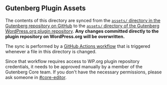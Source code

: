 ## Gutenberg Plugin Assets

The contents of this directory are synced from the [`assets/` directory in the Gutenberg repository on GitHub](https://github.com/WordPress/gutenberg/tree/trunk/assets) to the [`assets/` directory of the Gutenberg WordPress.org plugin repository](https://plugins.trac.wordpress.org/browser/gutenberg/assets). **Any changes committed directly to the plugin repository on WordPress.org will be overwritten.**

The sync is performed by a [GitHub Actions workflow](https://github.com/WordPress/gutenberg/actions/workflows/sync-assets-to-plugin-repo.yml) that is triggered whenever a file in this directory is changed.

Since that workflow requires access to WP.org plugin repository credentials, it needs to be approved manually by a member of the Gutenberg Core team. If you don't have the necessary permissions, please ask someone in [#core-editor](https://wordpress.slack.com/archives/C02QB2JS7).
